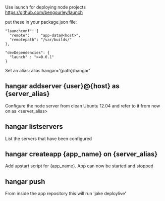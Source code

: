 Use launch for deploying node projects
https://github.com/bengourley/launch

put these in your package.json file:

    "launchconf": {
      "remote":     "app-data@<host>",
      "remotepath": "/var/builds/"
    },
    
    "devDependencies": {
      "launch" : ">=0.0.1"
    }



Set an alias:
alias hangar='{path}/hangar'


**hangar addserver** {user}@{host} as {server_alias}
----------------------------------------------------
Configure the node server from clean Ubuntu 12.04 and refer to it from now on as <server_alias>

**hangar listservers**
----------------------
List the servers that have been configured

**hangar createapp** {app_name} on {server_alias}
-------------------------------------------------
Add upstart script for {app_name}. App can now be started and stopped

**hangar push**
---------------
From inside the app repository this will run 'jake deploylive'
